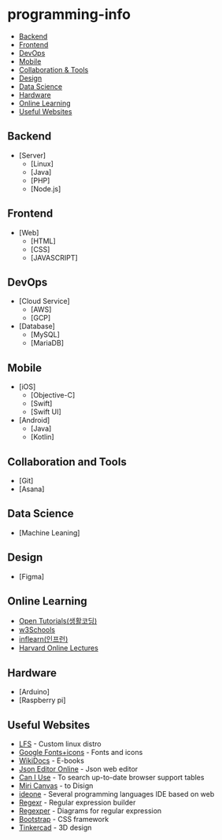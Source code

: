 # programming-info

- [Backend](#Backend)
- [Frontend](#Frontend)
- [DevOps](#DevOps)
- [Mobile](#Mobile)
- [Collaboration & Tools](#Collaboration-and-Tools)
- [Design](#Design)
- [Data Science](#Data-Science)
- [Hardware](#Hardware)
- [Online Learning](#Online-Learning)
- [Useful Websites](#Useful-Websites)


## Backend
- [Server]
   - [Linux]
   - [Java]
   - [PHP]
   - [Node.js]

## Frontend
- [Web]
  - [HTML]
  - [CSS]
  - [JAVASCRIPT]

## DevOps
- [Cloud Service]
  - [AWS]
  - [GCP]
- [Database]
  - [MySQL]
  - [MariaDB]

## Mobile
- [iOS]
  - [Objective-C]
  - [Swift]
  - [Swift UI]
- [Android]
  - [Java]
  - [Kotlin]

## Collaboration and Tools
- [Git]
- [Asana]

## Data Science
- [Machine Leaning]

## Design
- [Figma]

## Online Learning
- [Open Tutorials(생활코딩)](https://opentutorials.org/course/1)
- [w3Schools](https://www.w3schools.com)
- [inflearn(인프런)](https://www.inflearn.com)
- [Harvard Online Lectures](https://online-learning.harvard.edu)

## Hardware
- [Arduino]
- [Raspberry pi]

## Useful Websites
- [LFS](https://www.linuxfromscratch.org) - Custom linux distro
- [Google Fonts+icons](https://fonts.google.com) - Fonts and icons
- [WikiDocs](https://wikidocs.net) - E-books
- [Json Editor Online](https://jsoneditoronline.org) - Json web editor
- [Can I Use](https://caniuse.com) - To search up-to-date browser support tables
- [Miri Canvas](https://www.miricanvas.com) - to Disign
- [ideone](https://ideone.com) - Several programming languages IDE based on web
- [Regexr](https://regexr.com) - Regular expression builder
- [Regexper](https://regexper.com) - Diagrams for regular expression
- [Bootstrap](https://getbootstrap.com) - CSS framework
- [Tinkercad](https://www.tinkercad.com) - 3D design

